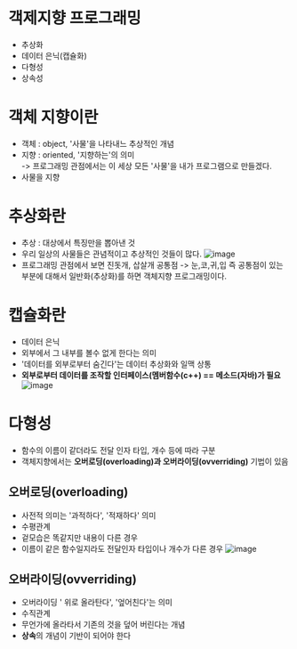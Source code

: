 # 객제지향 프로그래밍
- 추상화
- 데이터 은닉(캡슐화)
- 다형성
- 상속성

# 객체 지향이란
- 객체 : object, '사물'을 나타내느 추상적인 개념
- 지향 : oriented, '지향하는'의 의미 <br> -> 프로그래밍 관점에서는 이 세상 모든 '사물'을 내가 프로그램으로 만들겠다.
- 사물을 지향
 
# 추상화란
- 추상 : 대상에서 특징만을 뽑아낸 것
- 우리 일상의 사물들은 관념적이고 추상적인 것들이 많다.
![image](https://user-images.githubusercontent.com/82345970/160566073-32d84ab5-9967-4ef0-8d25-9278d6c695c1.png)
- 프로그래밍 관점에서 보면 진돗개, 삽살개 공통점 -> 눈,코,귀,입 즉 공통점이 있는 부분에 대해서 일반화(추상화)를 하면 객체지향 프로그래밍이다.

# 캡슐화란
- 데이터 은닉
- 외부에서 그 내부를 볼수 없게 한다는 의미
- '데이터를 외부로부터 숨긴다'는 데이터 추상화와 일맥 상통
- **외부로부터 데이터를 조작할 인터페이스(멤버함수(c++) == 메소드(자바)가 필요**
![image](https://user-images.githubusercontent.com/82345970/160569551-7d31e53c-c6c3-4cca-96d5-ef25f1ee2b82.png)

# 다형성
- 함수의 이름이 같더라도 전달 인자 타입, 개수 등에 따라 구분
- 객체지향에서는 **오버로딩(overloading)과 오버라이딩(ovverriding)** 기법이 있음

## 오버로딩(overloading)
- 사전적 의미는 '과적하다', '적재하다' 의미
- 수평관계
- 겉모습은 똑같지만 내용이 다른 경우
- 이름이 같은 함수일지라도 전달인자 타입이나 개수가 다른 경우
![image](https://user-images.githubusercontent.com/82345970/160730384-10f9fea3-f8fc-4923-a4d9-a16bc705f89d.png)

## 오버라이딩(ovverriding)
- 오버라이딩 ' 위로 올라탄다', '엎어친다'는 의미
- 수직관계
- 무언가에 올라타서 기존의 것을 덮어 버린다는 개념
- **상속**의 개념이 기반이 되어야 한다
